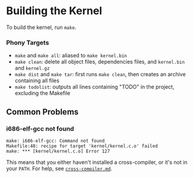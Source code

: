 # Building the Kernel

To build the kernel, run `make`.

### Phony Targets

- `make` and `make all`: aliased to `make kernel.bin`
- `make clean`: delete all object files, dependencies files, and `kernel.bin` and `kernel.gz`
- `make dist` and `make tar`: first runs `make clean`, then creates an archive containing all files
- `make todolist`: outputs all lines containing "TODO" in the project, excluding the Makefile

## Common Problems

### i686-elf-gcc not found

```
make: i686-elf-gcc: Command not found
Makefile:48: recipe for target 'kernel/kernel.c.o' failed
make: *** [kernel/kernel.c.o] Error 127
```

This means that you either haven't installed a cross-compiler, or it's not in your `PATH`. For help, see [`cross-compiler.md`](https://github.com/davidaylaian/carbon/blob/master/doc/cross-compiler.md).
